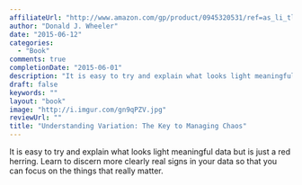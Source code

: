```yaml
---
affiliateUrl: "http://www.amazon.com/gp/product/0945320531/ref=as_li_tl?ie=UTF8&camp=1789&creative=390957&creativeASIN=0945320531&linkCode=as2&tag=jaktre-20&linkId=GVXOSJLSSEWMHTOH"
author: "Donald J. Wheeler"
date: "2015-06-12"
categories:
  - "Book"
comments: true
completionDate: "2015-06-01"
description: "It is easy to try and explain what looks light meaningful data but is just a red herring.  Learn to discern more clearly real signs in your data so th"
draft: false
keywords: ""
layout: "book"
image: "http://i.imgur.com/gn9qPZV.jpg"
reviewUrl: ""
title: "Understanding Variation: The Key to Managing Chaos"
---
```


It is easy to try and explain what looks light meaningful data but is just a red herring.  Learn to discern more clearly real signs in your data so that you can focus on the things that really matter.
